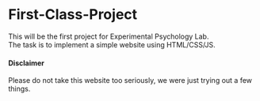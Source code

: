 # First-Class-Project
This will be the first project for Experimental Psychology Lab.
<br>The task is to implement a simple website using HTML/CSS/JS.

#### Disclaimer
Please do not take this website too seriously, we were just trying out a few things.
